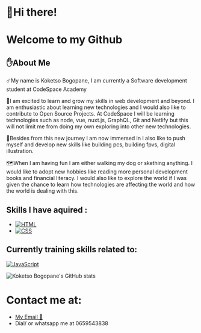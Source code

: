 # 👋Hi there!
# Welcome to my Github

## ✋About Me

☄️My name is Koketso Bogopane, I am currently a Software development student at CodeSpace Academy 

🚀I am excited to learn and grow my skills in web development and beyond. I am enthusiastic 
about learning new technologies and I would also like to contribute to Open Source Projects.
At CodeSpace I will be learning technologies such as  node, vue, nuxt.js, GraphQL, Git and Netlify 
but this will not limit me from doing my own exploring into other new technologies.

🦾Besides from this new journey I am now immersed in I also like to push myself and develop new skills like 
building pcs, building fpvs, digital illustration.

🗺️When I am having fun I am either walking my dog or skething anything. I would like to adopt new hobbies like 
reading more personal development books and financial literacy. I would also like to explore the world if I was given
the chance to learn how technologies are affecting the world and how the world is dealing with this.

## Skills I have aquired :
- [![HTML](https://img.shields.io/badge/HTML-orange)](https://en.wikipedia.org/wiki/HTML)
- [![CSS](https://img.shields.io/badge/CSS-blue)](https://en.wikipedia.org/wiki/CSS)

## Currently training skills related to:
[![JavaScript](https://img.shields.io/badge/JavaScript-yellow)](https://en.wikipedia.org/wiki/JavaScript)

![Koketso Bogopane's GitHub stats](https://github-readme-stats.vercel.app/api?username=koketsobogopane&show_icons=true&theme=radical)

# Contact me at: 
- <a href = "mailto:koketsobogopanenov24@gmail.com">My Email 📧</a>
- Dial/ or whatsapp me at 0659543838

